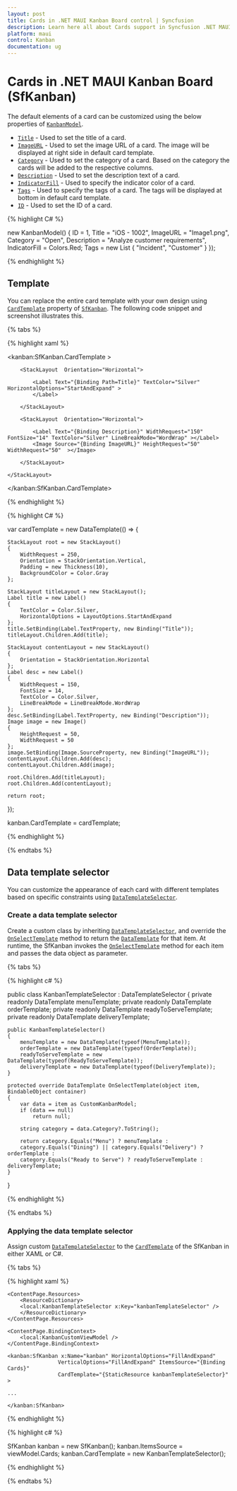 ```yaml
---
layout: post
title: Cards in .NET MAUI Kanban Board control | Syncfusion
description: Learn here all about Cards support in Syncfusion .NET MAUI Kanban Board (SfKanban) control, its elements and more.
platform: maui
control: Kanban
documentation: ug
---
```


# Cards in .NET MAUI Kanban Board (SfKanban)

The default elements of a card can be customized using the below properties of [`KanbanModel`]().

* [`Title`]() - Used to set the title of a card.
* [`ImageURL`]() - Used to set the image URL of a card. The image will be displayed at right side in default card template.
* [`Category`]() - Used to set the category of a card. Based on the category the cards will be added to the respective columns. 
* [`Description`]() - Used to set the description text of a card.
* [`IndicatorFill`]() - Used to specify the indicator color of a card.
* [`Tags`]() - Used to specify the tags of a card. The tags will be displayed at bottom in default card template.
* [`ID`]() - Used to set the ID of a card.

{% highlight C# %}

new KanbanModel()
{
    ID = 1,
    Title = "iOS - 1002",
    ImageURL = "Image1.png",
    Category = "Open",
    Description = "Analyze customer requirements",
    IndicatorFill = Colors.Red;
    Tags = new List<string> { "Incident", "Customer" }
});

{% endhighlight %}

## Template

You can replace the entire card template with your own design using [`CardTemplate`]() property of [`SfKanban`](). The following code snippet and screenshot illustrates this.

{% tabs %}

{% highlight xaml %}

<kanban:SfKanban.CardTemplate >

<DataTemplate>
    <StackLayout WidthRequest="250" Orientation="Vertical" BackgroundColor="Gray" Padding="10,10,10,10"> 
        
        <StackLayout  Orientation="Horizontal"> 

            <Label Text="{Binding Path=Title}" TextColor="Silver" HorizontalOptions="StartAndExpand" >
            </Label>

        </StackLayout>      

        <StackLayout  Orientation="Horizontal"> 

            <Label Text="{Binding Description}" WidthRequest="150" FontSize="14" TextColor="Silver" LineBreakMode="WordWrap" ></Label>                    
            <Image Source="{Binding ImageURL}" HeightRequest="50" WidthRequest="50"  ></Image>

        </StackLayout>
        
    </StackLayout>
</DataTemplate>

</kanban:SfKanban.CardTemplate>

{% endhighlight %}

{% highlight C# %}

var cardTemplate = new DataTemplate(() =>
{

    StackLayout root = new StackLayout()
    {
        WidthRequest = 250,
        Orientation = StackOrientation.Vertical,
        Padding = new Thickness(10),
        BackgroundColor = Color.Gray
    };

    StackLayout titleLayout = new StackLayout();
    Label title = new Label()
    {
        TextColor = Color.Silver,
        HorizontalOptions = LayoutOptions.StartAndExpand
    };
    title.SetBinding(Label.TextProperty, new Binding("Title"));
    titleLayout.Children.Add(title);

    StackLayout contentLayout = new StackLayout()
    {
        Orientation = StackOrientation.Horizontal
    };
    Label desc = new Label()
    {
        WidthRequest = 150,
        FontSize = 14,
        TextColor = Color.Silver,
        LineBreakMode = LineBreakMode.WordWrap
    };
    desc.SetBinding(Label.TextProperty, new Binding("Description"));
    Image image = new Image()
    {
        HeightRequest = 50,
        WidthRequest = 50
    };
    image.SetBinding(Image.SourceProperty, new Binding("ImageURL"));
    contentLayout.Children.Add(desc);
    contentLayout.Children.Add(image);

    root.Children.Add(titleLayout);
    root.Children.Add(contentLayout);

    return root;

});

kanban.CardTemplate = cardTemplate;

{% endhighlight %}

{% endtabs %}

## Data template selector

You can customize the appearance of each card with different templates based on specific constraints using [`DataTemplateSelector`]().

### Create a data template selector

Create a custom class by inheriting [`DataTemplateSelector`](), and override the [`OnSelectTemplate`]() method to return the [`DataTemplate`]() for that item. At runtime, the SfKanban invokes the [`OnSelectTemplate`]() method for each item and passes the data object as parameter.

{% tabs %}

{% highlight c# %}

public class KanbanTemplateSelector : DataTemplateSelector
{
    private readonly DataTemplate menuTemplate;
    private readonly DataTemplate orderTemplate;
    private readonly DataTemplate readyToServeTemplate;
    private readonly DataTemplate deliveryTemplate;

    public KanbanTemplateSelector()
    {
        menuTemplate = new DataTemplate(typeof(MenuTemplate));
        orderTemplate = new DataTemplate(typeof(OrderTemplate));
        readyToServeTemplate = new DataTemplate(typeof(ReadyToServeTemplate));
        deliveryTemplate = new DataTemplate(typeof(DeliveryTemplate));
    }

    protected override DataTemplate OnSelectTemplate(object item, BindableObject container)
    {
        var data = item as CustomKanbanModel;
        if (data == null)
            return null;

        string category = data.Category?.ToString();

        return category.Equals("Menu") ? menuTemplate : 
        category.Equals("Dining") || category.Equals("Delivery") ? orderTemplate : 
        category.Equals("Ready to Serve") ? readyToServeTemplate : deliveryTemplate;
    }
}

{% endhighlight %}

{% endtabs %}

### Applying the data template selector

Assign custom [`DataTemplateSelector`]() to the [`CardTemplate`]() of the SfKanban in either XAML or C#.

{% tabs %}

{% highlight xaml %}

<ContentPage xmlns="http://schemas.microsoft.com/dotnet/2021/maui"
            xmlns:x="http://schemas.microsoft.com/winfx/2009/xaml"
            x:Class="SimpleSample.MainPage"
            xmlns:kanban="clr-namespace:Syncfusion.Maui.Kanban;assembly=Syncfusion.Maui.Kanban"
            xmlns:local="clr-namespace:SimpleSample;assembly=SimpleSample">
            
    <ContentPage.Resources>
        <ResourceDictionary>
        <local:KanbanTemplateSelector x:Key="kanbanTemplateSelector" />
        </ResourceDictionary>
    </ContentPage.Resources>

    <ContentPage.BindingContext>
        <local:KanbanCustomViewModel />
    </ContentPage.BindingContext>
            
    <kanban:SfKanban x:Name="kanban" HorizontalOptions="FillAndExpand"
                    VerticalOptions="FillAndExpand" ItemsSource="{Binding Cards}"
                    CardTemplate="{StaticResource kanbanTemplateSelector}" >
                
    ...
                
    </kanban:SfKanban>

</ContentPage>

{% endhighlight %}

{% highlight c# %}

SfKanban kanban = new SfKanban();
kanban.ItemsSource = viewModel.Cards;
kanban.CardTemplate = new KanbanTemplateSelector();
      
{% endhighlight %}

{% endtabs %}